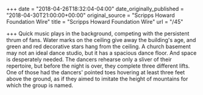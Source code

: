 +++
date = "2018-04-26T18:32:04-04:00"
date_originally_published = "2018-04-30T21:00:00+00:00"
original_source = "Scripps Howard Foundation Wire"
title = "Scripps Howard Foundation Wire"
url = "/45"

+++
Quick music plays in the background, competing with the persistent thrum of fans. Water marks on the ceiling give away the building's age, and green and red decorative stars hang from the ceiling. A church basement may not an ideal dance studio, but it has a spacious dance floor. And space is desperately needed. The dancers rehearse only a sliver of their repertoire, but before the night is over, they complete three different lifts. One of those had the dancers' pointed toes hovering at least three feet above the ground, as if they aimed to imitate the height of mountains for which the group is named.
